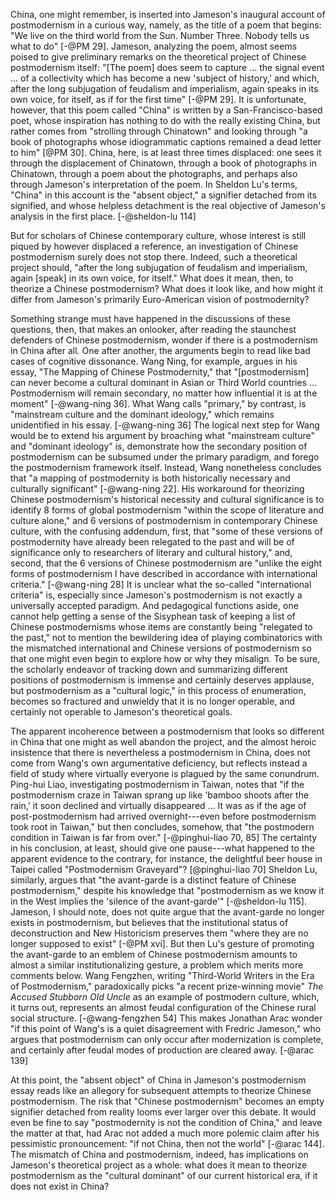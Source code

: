 China, one might remember, is inserted into Jameson's inaugural account
of postmodernism in a curious way, namely, as the title of a poem that
begins: "We live on the third world from the Sun. Number Three. Nobody
tells us what to do" [-@PM 29]. Jameson, analyzing the poem, almost seems
poised to give preliminary remarks on the theoretical project of Chinese
postmodernism itself: "\[The poem\] does seem to capture ... the signal
event ... of a collectivity which has become a new 'subject of history,'
and which, after the long subjugation of feudalism and imperialism,
again speaks in its own voice, for itself, as if for the first time"
[-@PM 29]. It is unfortunate, however, that this poem called "China" is
written by a San-Francisco-based poet, whose inspiration has nothing to
do with the really existing China, but rather comes from "strolling
through Chinatown" and looking through "a book of photographs whose
idiogrammatic captions remained a dead letter to him" [@PM 30]. China,
here, is at least three times displaced: one sees it through the
displacement of Chinatown, through a book of photographs in Chinatown,
through a poem about the photographs, and perhaps also through Jameson's
interpretation of the poem. In Sheldon Lu's terms, "China" in this
account is the "absent object," a signifier detached from its signified,
and whose helpless detachment is the real objective of Jameson's
analysis in the first place. [-@sheldon-lu 114]

But for scholars of Chinese contemporary culture, whose interest is
still piqued by however displaced a reference, an investigation of
Chinese postmodernism surely does not stop there. Indeed, such a
theoretical project should, "after the long subjugation of feudalism and
imperialism, again \[speak\] in its own voice, for itself." What does it
mean, then, to theorize a Chinese postmodernism? What does it look like,
and how might it differ from Jameson's primarily Euro-American vision of
postmodernity?

Something strange must have happened in the discussions of these
questions, then, that makes an onlooker, after reading the staunchest
defenders of Chinese postmodernism, wonder if there is a postmodernism
in China after all. One after another, the arguments begin to read like
bad cases of cognitive dissonance. Wang Ning, for example, argues in his
essay, "The Mapping of Chinese Postmodernity," that "\[postmodernism\]
can never become a cultural dominant in Asian or Third World countries
... Postmodernism will remain secondary, no matter how influential it is
at the moment" [-@wang-ning 36]. What Wang calls "primary," by contrast,
is "mainstream culture and the dominant ideology," which remains
unidentified in his essay. [-@wang-ning 36] The logical next step for
Wang would be to extend his argument by broaching what "mainstream
culture" and "dominant ideology" is, demonstrate how the secondary
position of postmodernism can be subsumed under the primary paradigm,
and forego the postmodernism framework itself. Instead, Wang nonetheless
concludes that "a mapping of postmodernity is both historically
necessary and culturally significant" [-@wang-ning 22]. His workaround
for theorizing Chinese postmodernism's historical necessity and cultural
significance is to identify 8 forms of global postmodernism "within the
scope of literature and culture alone," and 6 versions of postmodernism
in contemporary Chinese culture, with the confusing addendum, first,
that "some of these versions of postmodernity have already been
relegated to the past and will be of significance only to researchers of
literary and cultural history," and, second, that the 6 versions of
Chinese postmodernism are "unlike the eight forms of postmodernism
I have described in accordance with international criteria." [-@wang-ning
28] It is unclear what the so-called "international criteria" is,
especially since Jameson's postmodernism is not exactly a universally
accepted paradigm. And pedagogical functions aside, one cannot help
getting a sense of the Sisyphean task of keeping a list of Chinese
postmodernisms whose items are constantly being "relegated to the past,"
not to mention the bewildering idea of playing combinatorics with the
mismatched international and Chinese versions of postmodernism so that
one might even begin to explore how or why they misalign. To be sure,
the scholarly endeavor of tracking down and summarizing different
positions of postmodernism is immense and certainly deserves applause,
but postmodernism as a "cultural logic," in this process of enumeration,
becomes so fractured and unwieldy that it is no longer operable, and
certainly not operable to Jameson's theoretical goals.

The apparent incoherence between a postmodernism that looks so different
in China that one might as well abandon the project, and the almost
heroic insistence that there is nevertheless a postmodernism in China,
does not come from Wang's own argumentative deficiency, but reflects
instead a field of study where virtually everyone is plagued by the same
conundrum. Ping-hui Liao, investigating postmodernism in Taiwan, notes
that "if the postmodernism craze in Taiwan sprang up like 'bamboo shoots
after the rain,' it soon declined and virtually disappeared ... It was
as if the age of post-postmodernism had arrived overnight---even before
postmodernism took root in Taiwan," but then concludes, somehow, that
"the postmodern condition in Taiwan is far from over." [-@pinghui-liao
70, 85] The certainty in his conclusion, at least, should give one
pause---what happened to the apparent evidence to the contrary, for
instance, the delightful beer house in Taipei called "Postmodernism
Graveyard"? [@pinghui-liao 70] Sheldon Lu, similarly, argues that "the
avant-garde is a distinct feature of Chinese postmodernism," despite his
knowledge that "postmodernism as we know it in the West implies the
'silence of the avant-garde'" [-@sheldon-lu 115]. Jameson, I should
note, does not quite argue that the avant-garde no longer exists in
postmodernism, but believes that the institutional status of
deconstruction and New Historicism preserves them "where they are no
longer supposed to exist" [-@PM xvi]. But then Lu's gesture of promoting
the avant-garde to an emblem of Chinese postmodernism amounts to almost
a similar institutionalizing gesture, a problem which merits more
comments below. Wang Fengzhen, writing "Third-World Writers in the Era
of Postmodernism," paradoxically picks "a recent prize-winning movie"
*The Accused Stubborn Old Uncle* as an example of postmodern culture,
which, it turns out, represents an almost feudal configuration of the
Chinese rural social structure. [-@wang-fengzhen 54] This makes Jonathan
Arac wonder "if this point of Wang's is a quiet disagreement with
Fredric Jameson," who argues that postmodernism can only occur after
modernization is complete, and certainly after feudal modes of
production are cleared away. [-@arac 139]

At this point, the "absent object" of China in Jameson's postmodernism
essay reads like an allegory for subsequent attempts to theorize Chinese
postmodernism. The risk that "Chinese postmodernism" becomes an empty
signifier detached from reality looms ever larger over this debate. It
would even be fine to say "postmodernity is not the condition of China,"
and leave the matter at that, had Arac not added a much more polemic
claim after his pessimistic pronouncement: "if not China, then not the
world" [-@arac 144]. The mismatch of China and postmodernism, indeed,
has implications on Jameson's theoretical project as a whole: what does
it mean to theorize postmodernism as the "cultural dominant" of our
current historical era, if it does not exist in China?
